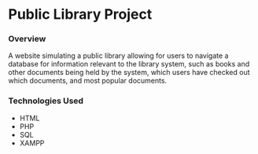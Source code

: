 # Public Library Project
### Overview
A website simulating a public library allowing for users to navigate a database for information relevant to the library system, such as books and other documents being held by the system, which users have checked out which documents, and most popular documents.
### Technologies Used
- HTML
- PHP
- SQL
- XAMPP
